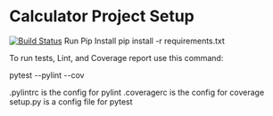 # Calculator Project Setup
[![Build Status](https://app.travis-ci.com/Tanv08/calc2.svg?branch=main)](https://app.travis-ci.com/Tanv08/calc2)
Run Pip Install
pip install -r requirements.txt

To run tests, Lint, and Coverage report use this command:

pytest  --pylint --cov

.pylintrc is the config for pylint
.coveragerc is the config for coverage
setup.py is a config file for pytest

